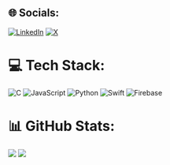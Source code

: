 
## 🌐 Socials:
[![LinkedIn](https://img.shields.io/badge/LinkedIn-%230077B5.svg?logo=linkedin&logoColor=white)](https://linkedin.com/in/myigitbostanci) [![X](https://img.shields.io/badge/X-black.svg?logo=X&logoColor=white)](https://x.com/YigitSteps) 

# 💻 Tech Stack:
![C](https://img.shields.io/badge/c-%2300599C.svg?style=for-the-badge&logo=c&logoColor=white) ![JavaScript](https://img.shields.io/badge/javascript-%23323330.svg?style=for-the-badge&logo=javascript&logoColor=%23F7DF1E) ![Python](https://img.shields.io/badge/python-3670A0?style=for-the-badge&logo=python&logoColor=ffdd54) ![Swift](https://img.shields.io/badge/swift-F54A2A?style=for-the-badge&logo=swift&logoColor=white) ![Firebase](https://img.shields.io/badge/firebase-a08021?style=for-the-badge&logo=firebase&logoColor=ffcd34)
# 📊 GitHub Stats:

![](https://github-readme-streak-stats.herokuapp.com/?user=yigitbstnci&theme=codeSTACKr&hide_border=false)
![](https://github-readme-stats.vercel.app/api/top-langs/?username=yigitbstnci&theme=codeSTACKr&hide_border=false&include_all_commits=true&count_private=false&layout=compact)

